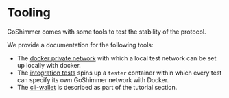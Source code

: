 # Tooling

GoShimmer comes with some tools to test the stability of the protocol. 

We provide a documentation for the following tools:

- The [docker private network](./tooling/docker_private_network.md) with which a local test network can be set up locally with docker.
- The [integration tests](./tooling/integration_tests.md) spins up a `tester` container within which every test can specify its own GoShimmer network with Docker.
- The [cli-wallet](./tutorials/wallet.md) is described as part of the tutorial section.